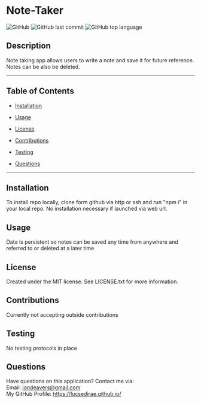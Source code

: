 # Note-Taker

![GitHub](https://img.shields.io/github/license/LucSedirae/note-taker?color=39%2C%20255%2C%200%20&style=for-the-badge)
![GitHub last commit](https://img.shields.io/github/last-commit/LucSedirae/note-taker?style=for-the-badge)
![GitHub top language](https://img.shields.io/github/languages/top/LucSedirae/note-taker?style=for-the-badge)

## Description
Note taking app allows users to write a note and save it for future reference. Notes can be also be deleted.

<hr>

## Table of Contents 

* [Installation](#installation)

* [Usage](#usage)

* [License](#license)

* [Contributions](#contributions)

* [Testing](#testing)

* [Questions](#questions)

<hr>

## Installation
To install repo locally, clone form github via http or ssh and run "npm i" in your local repo. No installation necessary if launched via web url.

## Usage
Data is persistent so notes can be saved any time from anywhere and referred to or deleted at a later time

## License
Created under the MIT license. See LICENSE.txt for more information.

## Contributions
Currently not accepting outside contributions

## Testing
No testing protocols in place

## Questions
Have questions on this application? Contact me via:<br>
Email: jondeavers@gmail.com <br>
My GitHub Profile: https://lucsedirae.github.io/ <br>   
